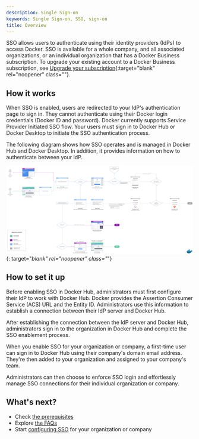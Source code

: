 ```yaml
---
description: Single Sign-on
keywords: Single Sign-on, SSO, sign-on
title: Overview
---
```


SSO allows users to authenticate using their identity providers (IdPs) to access Docker. SSO is available for a whole company, and all associated organizations, or an individual organization that has a Docker Business subscription. To upgrade your existing account to a Docker Business subscription, see [Upgrade your subscription](../subscription/upgrade/){:target="blank" rel="noopener" class=""}.

## How it works

When SSO is enabled, users are redirected to your IdP's authentication page to sign in. They cannot authenticate using their Docker login credentials (Docker ID and password). Docker currently supports Service Provider Initiated SSO flow. Your users must sign in to Docker Hub or Docker Desktop to initiate the SSO authentication process.

The following diagram shows how SSO operates and is managed in Docker Hub and Docker Desktop. In addition, it provides information on how to authenticate between your IdP.

[![SSO architecture](images/sso-architecture.png)](images/sso-architecture.png){: target="_blank" rel="noopener" class="_"}

## How to set it up

Before enabling SSO in Docker Hub, administrators must first configure their IdP to work with Docker Hub. Docker provides the Assertion Consumer Service (ACS) URL and the Entity ID. Administrators use this information to establish a connection between their IdP server and Docker Hub.

After establishing the connection between the IdP server and Docker Hub, administrators sign in to the organization in Docker Hub and complete the SSO enablement process. 

When you enable SSO for your organization or company, a first-time user can sign in to Docker Hub using their company's domain email address. They're then added to your organization and assigned to your company's team.

Administrators can then choose to enforce SSO login and effortlessly manage SSO connections for their individual organization or company. 

## What's next?

- Check [the prerequisites](requirements/index.md)
- Explore [the FAQs](faqs.md)
- Start [configuring SSO](configure/index.md) for your organization or company
